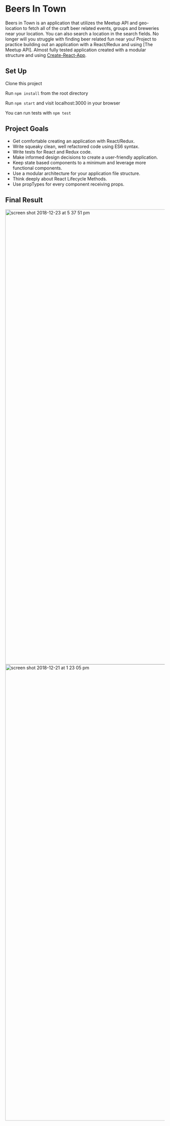 # Beers In Town
Beers in Town is an application that utilizes the Meetup API and geo-location to fetch all of the craft beer related events, groups and breweries near your location. You can also search a location in the search fields. No longer will you struggle with finding beer related fun near you!
Project to practice building out an application with a React/Redux and using [The Meetup API]. Almost fully tested application created with a modular structure and using [Create-React-App](https://github.com/facebook/create-react-app).

## Set Up

Clone this project

Run `npm install` from the root directory

Run `npm start` and visit localhost:3000 in your browser

You can run tests with `npm test`

## Project Goals

* Get comfortable creating an application with React/Redux.
* Write squeaky clean, well refactored code using ES6 syntax.
* Write tests for React and Redux code.
* Make informed design decisions to create a user-friendly application.
* Keep state based components to a minimum and leverage more functional components.
* Use a modular architecture for your application file structure.
* Think deeply about React Lifecycle Methods.
* Use propTypes for every component receiving props.

## Final Result
<img width="1436" alt="screen shot 2018-12-23 at 5 37 51 pm" src="https://user-images.githubusercontent.com/29244492/50388641-dbfd6f00-06d9-11e9-9d9d-5b957920e617.png">


<img width="1440" alt="screen shot 2018-12-21 at 1 23 05 pm" src="https://user-images.githubusercontent.com/29244492/50362180-01e11300-0524-11e9-81a5-1cf916e892ee.png">

